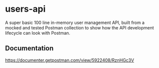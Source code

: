 # users-api

A super basic 100 line in-memory user management API, built from a mocked and tested Postman collection to show how the API development lifecycle can look with Postman.

## Documentation

https://documenter.getpostman.com/view/5922408/RznHGc3V